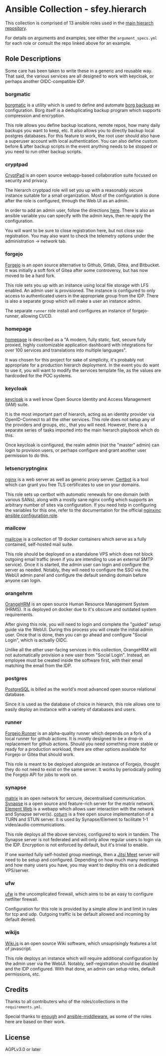 # Ansible Collection - sfey.hierarch

This collection is comprised of 13 ansible roles used in the [main hierarch repository](https://github.com/starshine-bcit/hierarch).

For details on arguments and examples, see either the `argument_specs.yml` for each role or consult the repo linked above for an example.

## Role Descriptions

Some care has been taken to write these in a generic and reusable way. That said, the various services are all designed to work with keycloak, or perhaps another OIDC-compatible IDP.

### borgmatic

[borgmatic](https://torsion.org/borgmatic/) is a utility which is used to define and automate [borg backups](https://borgbackup.readthedocs.io/en/stable/index.html) as configuration. Borg itself is a deduplicating backup program which supports compression and encryption.

This role allows you define backup locations, remote repos, how many daily backups you want to keep, etc. It also allows you to directly backup local postgres databases. For this feature to work, the root user should also have a superuser account with local authentication. You can also define custom before & after backup scripts in the event anything needs to be stopped or you need to run other backup scripts.

### cryptpad

[CryptPad](https://docs.cryptpad.org/en/) is an open source webapp-based collaboration suite focused on security and privacy.

The hierarch cryptpad role will set you up with a reasonably secure instance suitable for a small organization. Most of the configuration is done after the role is configured, through the Web UI as an admin.

In order to add an admin user, follow the directions [here](https://docs.cryptpad.org/en/admin_guide/installation.html#configure-administrators). There is also an ansible variable you can specify with the admin keys, then re-apply the configuration.

You will want to be sure to close registration here, but not close sso registration. You may also want to check the telemetry options under the administration -> network tab.

### forgejo

[Forgejo](https://forgejo.org/) is an open source alternative to Github, Gitlab, Gitea, and Bitbucket. It was initially a soft fork of Gitea after some controversy, but has now moved to be a hard fork.

This role sets you up with an instance using local file storage with LFS enabled. An admin user is provisioned. The instance is configured to only access to authenticated users in the appropriate group from the IDP. There is also a separate group which will make a user an instance admin.

The separate `runner` role install and configures an instance of forgejo-runner, allowing CI/CD.

### homepage

[homepage](https://gethomepage.dev/latest/) is described as a "A modern, fully static, fast, secure fully proxied, highly customizable application dashboard with integrations for over 100 services and translations into multiple languages".

It was chosen for this project for sake of simplicity, it's probably not appropriate for a production hierarch deployment. In the event you do want to use it, you will want to modify the services template file, as the values are hardcoded for the POC systems.

### keycloak

[keycloak](https://www.keycloak.org/) is a well know Open Source Identity and Access Management (IAM) suite.

It is the most important part of hierarch, acting as an identity provider via OpenID-Connect to all the other services. This role does not setup any of the providers and groups, etc., that you will need. However, there is a separate series of tasks imported into the main hierarch playbook which do this.

Once keycloak is configured, the realm admin (not the "master" admin) can login to provision users, or perhaps configure and grant another user permission to do this.

### letsencryptnginx

[nginx](https://nginx.org/en/) is a web server as well as generic proxy server. [Certbot](https://certbot.eff.org/) is a tool which can grant you free TLS certificates to use on your domains.

This role sets up certbot with automatic renewals for one domain (with various SANs), along with a mostly sane nginx config which supports an arbitrary number of sites via configuration. If you need help in configuring the variables for this one, refer to the documentation for the official [nginxinc ansible configuration role](https://galaxy.ansible.com/ui/standalone/roles/nginxinc/nginx_config/documentation/).

### mailcow

[mailcow](https://mailcow.email/) is a collection of 19 docker containers which serve as a fully contained, self-hosted mail suite.

This role should be deployed on a standalone VPS which does not block outgoing email traffic (even if you are intending to use an external SMTP service). Once it is started, the admin user can login and configure the server as needed. Notably, they will need to configure the SSO via the WebUI admin panel and configure the default sending domain before anyone can login.

### orangehrm

[OrangeHRM](https://www.orangehrm.com/) is an open source Human Resource Management System (HRMS). It is deployed on docker due to it's obscure and outdated system requirements.

After giving this role, you will need to login and complete the "guided" setup guide via the WebUI. During this process you will create the initial admin user. Once that is done, then you can go ahead and configure "Social Login", which is actually OIDC.

Unlike all the other user-facing services in this collection, OrangeHRM will not automatically provision a new user from "Social Login". Instead, an employee must be created inside the software first, with their email matching the email from the IDP.

### postgres

[PostgreSQL](https://www.postgresql.org/) is billed as the world's most advanced open source relational database.

Since it is used as the database of choice in hierarch, this role allows one to easily deploy an instance with a variety of databases and users.

### runner

[Forgejo Runner](https://code.forgejo.org/forgejo/runner) is an alpha-quality runner which depends on a fork of a local runner for github actions. It is mostly designed to be a drop-in replacement for github actions. Should you need something more stable or ready for a production workload, there are other options available for Forgejo or Gitea that should work.

This role is meant to be deployed alongside an instance of Forgejo, thought they do not need to exist on the same server. It works by periodically polling the Forgejo API for jobs to work on.

### synapse

[matrix](https://matrix.org/) is an open network for sercure, decentralised communication. [Synapse](https://matrix-org.github.io/synapse/latest/welcome_and_overview.html) is a open source and feature-rich server for the matrix network. [Element Web](https://web-docs.element.dev/Element%20Web/index.html) is a webapp which allows user interaction with the network and Synapse server(s). [coturn](https://github.com/coturn/coturn) is a free open source implementation of a TURN and STUN server. It is used by Synapse/Element to facilitate 1-1 video/audio communications.

This role deploys all the above services, configured to work in tandem. The Synapse server is not federated and will only allow regular users to login via the IDP. Encryption is not enforced by default, but it's trivial to enable.

If one wanted fully self-hosted group meetings, then a [Jitsi Meet](https://meet.jit.si/) server will need to be setup and configured. Depending on how much many meetings and how many users you have, you may want to deploy this on a dedicated VPS/server.

### ufw

[ufw](https://launchpad.net/ufw) is the uncomplicated firewall, which aims to be an easy to configure netfilter firewall.

Configuration for this role is provided by a simple allow in and limit in rules for tcp and udp. Outgoing traffic is be default allowed and incoming by default denied.

### wikijs

[Wiki.js](https://js.wiki/) is an open source Wiki software, which unsuprisingly features a lot of javascript.

This role deploys an instance which will require additional configuration by the admin user via the WebUI. Notably, self-registration should be disabled and the IDP configured. With that done, an admin can setup roles, default permissions, etc.

## Credits

Thanks to all contributers who of the roles/collections in the `requirements.yml`.

Special thanks to [enough](https://lab.enough.community/main/infrastructure) and [ansible-middleware](https://github.com/ansible-middleware/keycloak), as some of the roles here are based on their work.

## License

AGPLv3.0 or later